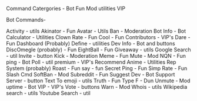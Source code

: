 Command Catergories - 
Bot 
Fun 
Mod
utilities
VIP


Bot Commands-

Activity - utils
Akinator - Fun
Avatar - Utils
Ban - Moderation
Bot Info - Bot
Calculator - Utilities
Clown Rate - Fun
Cool - Fun
Contributors - VIP's
Dare - Fun
Dashboard (Probably)
Define - utilities
Dev Info - Bot and buttons
DiscOmegle (probably) - Fun
EightBall - Fun
Giveaway - utils
Google Search - util
Invite - button
Kick - Moderation
Meme - Fun
Mute - Mod
NQN - Fun
ping - Bot
Poll - util
premium - VIP's
Recommend Anime - Utilities
Rep System (probably)
Roast - Fun
say - fun
Secret Ping - Fun
Simp Rate - Fun
Slash Cmd
SoftBan - Mod
Subreddit - Fun
Suggest Dev - Bot
Support Server - button
Text To emoji - utils
Truth - Fun
Type F - Dun
Unmute - Mod
uptime - Bot
VIP - VIP's
Vote - buttons
Warn - Mod
Whois - utils
Wikipedia search - utils
Youtube Search - util
